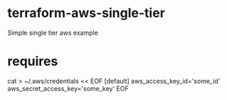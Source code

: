 # terraform-aws-single-tier
Simple single tier aws example

# requires

cat > ~/.aws/credentials << EOF
[default]
aws_access_key_id='some_id'
aws_secret_access_key='some_key'
EOF
